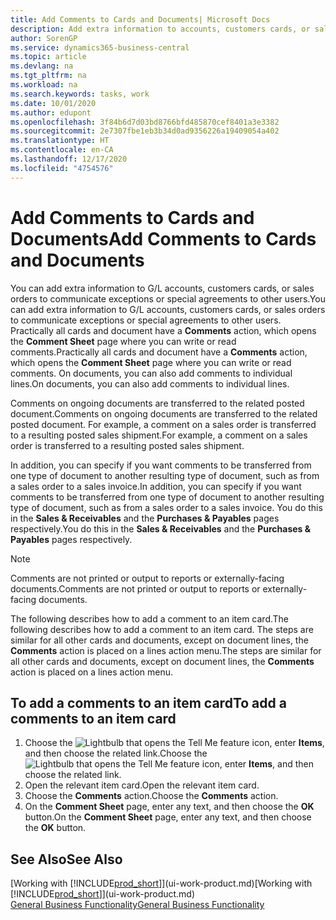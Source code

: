 ```yaml
---
title: Add Comments to Cards and Documents| Microsoft Docs
description: Add extra information to accounts, customers cards, or sales orders to communicate agreements, such as a special price or delivery method, to other users.
author: SorenGP
ms.service: dynamics365-business-central
ms.topic: article
ms.devlang: na
ms.tgt_pltfrm: na
ms.workload: na
ms.search.keywords: tasks, work
ms.date: 10/01/2020
ms.author: edupont
ms.openlocfilehash: 3f84b6d7d03bd8766bfd485870cef8401a3e3382
ms.sourcegitcommit: 2e7307fbe1eb3b34d0ad9356226a19409054a402
ms.translationtype: HT
ms.contentlocale: en-CA
ms.lasthandoff: 12/17/2020
ms.locfileid: "4754576"
---
```

# <a name="add-comments-to-cards-and-documents"></a><span data-ttu-id="3a2d5-103">Add Comments to Cards and Documents</span><span class="sxs-lookup"><span data-stu-id="3a2d5-103">Add Comments to Cards and Documents</span></span>
<span data-ttu-id="3a2d5-104">You can add extra information to G/L accounts, customers cards, or sales orders to communicate exceptions or special agreements to other users.</span><span class="sxs-lookup"><span data-stu-id="3a2d5-104">You can add extra information to G/L accounts, customers cards, or sales orders to communicate exceptions or special agreements to other users.</span></span>
<span data-ttu-id="3a2d5-105">Practically all cards and document have a **Comments** action, which opens the **Comment Sheet** page where you can write or read comments.</span><span class="sxs-lookup"><span data-stu-id="3a2d5-105">Practically all cards and document have a **Comments** action, which opens the **Comment Sheet** page where you can write or read comments.</span></span> <span data-ttu-id="3a2d5-106">On documents, you can also add comments to individual lines.</span><span class="sxs-lookup"><span data-stu-id="3a2d5-106">On documents, you can also add comments to individual lines.</span></span>

<span data-ttu-id="3a2d5-107">Comments on ongoing documents are transferred to the related posted document.</span><span class="sxs-lookup"><span data-stu-id="3a2d5-107">Comments on ongoing documents are transferred to the related posted document.</span></span> <span data-ttu-id="3a2d5-108">For example, a comment on a sales order is transferred to a resulting posted sales shipment.</span><span class="sxs-lookup"><span data-stu-id="3a2d5-108">For example, a comment on a sales order is transferred to a resulting posted sales shipment.</span></span>

<span data-ttu-id="3a2d5-109">In addition, you can specify if you want comments to be transferred from one type of document to another resulting type of document, such as from a sales order to a sales invoice.</span><span class="sxs-lookup"><span data-stu-id="3a2d5-109">In addition, you can specify if you want comments to be transferred from one type of document to another resulting type of document, such as from a sales order to a sales invoice.</span></span> <span data-ttu-id="3a2d5-110">You do this in the **Sales & Receivables** and the **Purchases & Payables** pages respectively.</span><span class="sxs-lookup"><span data-stu-id="3a2d5-110">You do this in the **Sales & Receivables** and the **Purchases & Payables** pages respectively.</span></span>

> [!NOTE]
> <span data-ttu-id="3a2d5-111">Comments are not printed or output to reports or externally-facing documents.</span><span class="sxs-lookup"><span data-stu-id="3a2d5-111">Comments are not printed or output to reports or externally-facing documents.</span></span>

<span data-ttu-id="3a2d5-112">The following describes how to add a comment to an item card.</span><span class="sxs-lookup"><span data-stu-id="3a2d5-112">The following describes how to add a comment to an item card.</span></span> <span data-ttu-id="3a2d5-113">The steps are similar for all other cards and documents, except on document lines, the **Comments** action is placed on a lines action menu.</span><span class="sxs-lookup"><span data-stu-id="3a2d5-113">The steps are similar for all other cards and documents, except on document lines, the **Comments** action is placed on a lines action menu.</span></span>

## <a name="to-add-a-comments-to-an-item-card"></a><span data-ttu-id="3a2d5-114">To add a comments to an item card</span><span class="sxs-lookup"><span data-stu-id="3a2d5-114">To add a comments to an item card</span></span>
1. <span data-ttu-id="3a2d5-115">Choose the ![Lightbulb that opens the Tell Me feature](media/ui-search/search_small.png "Tell me what you want to do") icon, enter **Items**, and then choose the related link.</span><span class="sxs-lookup"><span data-stu-id="3a2d5-115">Choose the ![Lightbulb that opens the Tell Me feature](media/ui-search/search_small.png "Tell me what you want to do") icon, enter **Items**, and then choose the related link.</span></span>
2. <span data-ttu-id="3a2d5-116">Open the relevant item card.</span><span class="sxs-lookup"><span data-stu-id="3a2d5-116">Open the relevant item card.</span></span>
3. <span data-ttu-id="3a2d5-117">Choose the **Comments** action.</span><span class="sxs-lookup"><span data-stu-id="3a2d5-117">Choose the **Comments** action.</span></span>
4. <span data-ttu-id="3a2d5-118">On the **Comment Sheet** page, enter any text, and then choose the **OK** button.</span><span class="sxs-lookup"><span data-stu-id="3a2d5-118">On the **Comment Sheet** page, enter any text, and then choose the **OK** button.</span></span>

## <a name="see-also"></a><span data-ttu-id="3a2d5-119">See Also</span><span class="sxs-lookup"><span data-stu-id="3a2d5-119">See Also</span></span>
<span data-ttu-id="3a2d5-120">[Working with [!INCLUDE[prod_short](includes/prod_short.md)]](ui-work-product.md)</span><span class="sxs-lookup"><span data-stu-id="3a2d5-120">[Working with [!INCLUDE[prod_short](includes/prod_short.md)]](ui-work-product.md)</span></span>  
[<span data-ttu-id="3a2d5-121">General Business Functionality</span><span class="sxs-lookup"><span data-stu-id="3a2d5-121">General Business Functionality</span></span>](ui-across-business-areas.md)
